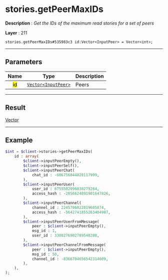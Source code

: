 # stories.getPeerMaxIDs

**Description** : *Get the IDs of the maximum read stories for a set of peers*

**Layer** : 211

```tl
stories.getPeerMaxIDs#535983c3 id:Vector<InputPeer> = Vector<int>;
```

---

## Parameters

| Name | Type | Description |
| :---: | :---: | :--- |
| <mark>id</mark> | [`Vector<InputPeer>`](type/InputPeer) | Peers |

---

## Result

[Vector<int>](type/int)

---

## Example

```php
$int = $client->stories->getPeerMaxIDs(
	id : array(
		$client->inputPeerEmpty(),
		$client->inputPeerSelf(),
		$client->inputPeerChat(
			chat_id : -606756044828117999,
		),
		$client->inputPeerUser(
			user_id : 6755502096030279284,
			access_hash : -2056624891901647826,
		),
		$client->inputPeerChannel(
			channel_id : 2245706022819605074,
			access_hash : -5642741855263404987,
		),
		$client->inputPeerUserFromMessage(
			peer : $client->inputPeerEmpty(),
			msg_id : 1,
			user_id : 3300276902789540288,
		),
		$client->inputPeerChannelFromMessage(
			peer : $client->inputPeerEmpty(),
			msg_id : 50,
			channel_id : -8366704656542314609,
		),
	),
);
```